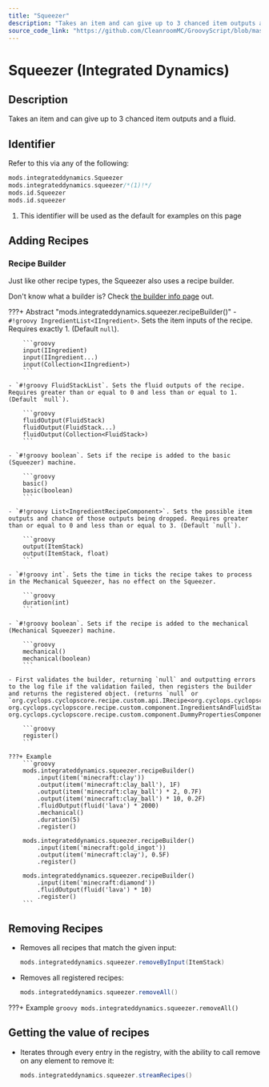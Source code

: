 ```yaml
---
title: "Squeezer"
description: "Takes an item and can give up to 3 chanced item outputs and a fluid."
source_code_link: "https://github.com/CleanroomMC/GroovyScript/blob/master/src/main/java/com/cleanroommc/groovyscript/compat/mods/integrateddynamics/Squeezer.java"
---
```


# Squeezer (Integrated Dynamics)

## Description

Takes an item and can give up to 3 chanced item outputs and a fluid.

## Identifier

Refer to this via any of the following:

```groovy hl_lines="2"
mods.integrateddynamics.Squeezer
mods.integrateddynamics.squeezer/*(1)!*/
mods.id.Squeezer
mods.id.squeezer
```

1. This identifier will be used as the default for examples on this page

## Adding Recipes

### Recipe Builder

Just like other recipe types, the Squeezer also uses a recipe builder.

Don't know what a builder is? Check [the builder info page](../../../groovy/builder.md) out.

???+ Abstract "mods.integrateddynamics.squeezer.recipeBuilder()"
    - `#!groovy IngredientList<IIngredient>`. Sets the item inputs of the recipe. Requires exactly 1. (Default `null`).

        ```groovy
        input(IIngredient)
        input(IIngredient...)
        input(Collection<IIngredient>)
        ```

    - `#!groovy FluidStackList`. Sets the fluid outputs of the recipe. Requires greater than or equal to 0 and less than or equal to 1. (Default `null`).

        ```groovy
        fluidOutput(FluidStack)
        fluidOutput(FluidStack...)
        fluidOutput(Collection<FluidStack>)
        ```

    - `#!groovy boolean`. Sets if the recipe is added to the basic (Squeezer) machine.

        ```groovy
        basic()
        basic(boolean)
        ```

    - `#!groovy List<IngredientRecipeComponent>`. Sets the possible item outputs and chance of those outputs being dropped. Requires greater than or equal to 0 and less than or equal to 3. (Default `null`).

        ```groovy
        output(ItemStack)
        output(ItemStack, float)
        ```

    - `#!groovy int`. Sets the time in ticks the recipe takes to process in the Mechanical Squeezer, has no effect on the Squeezer.

        ```groovy
        duration(int)
        ```

    - `#!groovy boolean`. Sets if the recipe is added to the mechanical (Mechanical Squeezer) machine.

        ```groovy
        mechanical()
        mechanical(boolean)
        ```

    - First validates the builder, returning `null` and outputting errors to the log file if the validation failed, then registers the builder and returns the registered object. (returns `null` or `org.cyclops.cyclopscore.recipe.custom.api.IRecipe<org.cyclops.cyclopscore.recipe.custom.component.IngredientRecipeComponent, org.cyclops.cyclopscore.recipe.custom.component.IngredientsAndFluidStackRecipeComponent, org.cyclops.cyclopscore.recipe.custom.component.DummyPropertiesComponent>`).

        ```groovy
        register()
        ```

    ???+ Example
        ```groovy
        mods.integrateddynamics.squeezer.recipeBuilder()
            .input(item('minecraft:clay'))
            .output(item('minecraft:clay_ball'), 1F)
            .output(item('minecraft:clay_ball') * 2, 0.7F)
            .output(item('minecraft:clay_ball') * 10, 0.2F)
            .fluidOutput(fluid('lava') * 2000)
            .mechanical()
            .duration(5)
            .register()

        mods.integrateddynamics.squeezer.recipeBuilder()
            .input(item('minecraft:gold_ingot'))
            .output(item('minecraft:clay'), 0.5F)
            .register()

        mods.integrateddynamics.squeezer.recipeBuilder()
            .input(item('minecraft:diamond'))
            .fluidOutput(fluid('lava') * 10)
            .register()
        ```



## Removing Recipes

- Removes all recipes that match the given input:

    ```groovy
    mods.integrateddynamics.squeezer.removeByInput(ItemStack)
    ```

- Removes all registered recipes:

    ```groovy
    mods.integrateddynamics.squeezer.removeAll()
    ```

???+ Example
    ```groovy
    mods.integrateddynamics.squeezer.removeAll()
    ```

## Getting the value of recipes

- Iterates through every entry in the registry, with the ability to call remove on any element to remove it:

    ```groovy
    mods.integrateddynamics.squeezer.streamRecipes()
    ```
